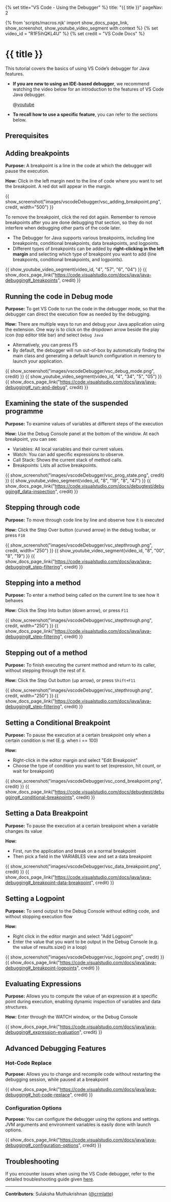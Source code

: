 {% set title="VS Code - Using the Debugger" %}
<frontmatter>
title: "{{ title }}"
pageNav: 2
</frontmatter>


{% from 'scripts/macros.njk' import show_docs_page_link, show_screenshot, show_youtube_video_segment with context %}
{% set video_id = "R1F5ihQKL4U" %}
{% set credit = "VS Code Docs" %}

<!-- ========================================================================== -->

<include src="../common/common-fragments.md#wip-warning" />

# {{ title }}

This tutorial covers the basics of using VS Code’s debugger for Java features. 

* **If you are new to using an IDE-based debugger**, we recommend watching the video below for an introduction to the features of VS Code Java debugger. 

  <panel header=":fab-youtube: Debugging Java in VS Code" peek >

  @[youtube](R1F5ihQKL4U)

  </panel>

* **To recall how to use a specific feature**, you can refer to the sections below.

## Prerequisites

<include src="vscCreatingNewJavaProject.md#vsc-java-prereq" />

<!-- ========================================================================== -->
<div id="vscode-debugger-adding-breakpoints">

## Adding breakpoints

**Purpose:** A breakpoint is a line in the code at which the debugger will pause the execution.

**How:** Click in the left margin next to the line of code where you want to set the breakpoint. A red dot will appear in the margin.

{{ show_screenshot("images/vscodeDebugger/vsc_adding_breakpoint.png", credit, width="500") }}
<p/>

<box type="tip" seamless>
To remove the breakpoint, click the red dot again. Remember to remove breakpoints after you are done debugging that section, so they do not interfere when debugging other parts of the code later.
</box>

* The Debugger for Java supports various breakpoints, including line breakpoints, conditional breakpoints, data breakpoints, and logpoints.
* Different types of breakpoints can be added by **right-clicking in the left margin** and selecting which type of breakpoint you want to add (line breakpoints, conditional breakpoints, and logpoints).

{{ show_youtube_video_segment(video_id, "4", "57", "6", "04") }}
{{ show_docs_page_link("https://code.visualstudio.com/docs/java/java-debugging#_breakpoints", credit) }}
</div>
<!-- ========================================================================== -->

<div id="vscode-debugger-mode">

## Running the code in Debug mode

**Purpose:** To get VS Code to run the code in the debugger mode, so that the debugger can direct the execution flow as needed by the debugging.

**How:** There are multiple ways to run and debug your Java application using the extension. One way is to click on the dropdown arrow beside the play icon (top editor title bar) and select `Debug Java`
* Alternatively, you can press F5
* By default, the debugger will run out-of-box by automatically finding the main class and generating a default launch configuration in memory to launch your application.

{{ show_screenshot("images/vscodeDebugger/vsc_debug_mode.png", credit) }}
{{ show_youtube_video_segment(video_id, "4", "34", "5", "05") }}
{{ show_docs_page_link("https://code.visualstudio.com/docs/java/java-debugging#_run-and-debug", credit) }}
</div>
<!-- ========================================================================== -->
<div id="vscode-programe-state">

## Examining the state of the suspended programme

**Purpose:** To examine values of variables at different steps of the execution

**How:** Use the Debug Console panel at the bottom of the window. 
At each breakpoint, you can see:
* Variables: All local variables and their current values.
* Watch: You can add specific expressions to observe.
* Call Stack: Shows the current stack of method calls.
* Breakpoints: Lists all active breakpoints.

{{ show_screenshot("images/vscodeDebugger/vsc_prog_state.png", credit) }}
{{ show_youtube_video_segment(video_id, "8", "19", "8", "47") }}
{{ show_docs_page_link("https://code.visualstudio.com/docs/debugtest/debugging#_data-inspection", credit) }}
</div>
<!-- ========================================================================== -->
<div id="vscode-stepping-through-code">

## Stepping through code

**Purpose:** To move through code line by line and observe how it is executed

**How:** Click the Step Over button (curved arrow) in the debug toolbar, or press `F10`

{{ show_screenshot("images/vscodeDebugger/vsc_stepthrough.png", credit, width="250") }}
{{ show_youtube_video_segment(video_id, "8", "00", "8", "19") }}
{{ show_docs_page_link("https://code.visualstudio.com/docs/java/java-debugging#_step-filtering", credit) }}
</div>
<!-- ========================================================================== -->
<div id="vscode-stepping-into-code">

## Stepping into a method

**Purpose:** To enter a method being called on the current line to see how it behaves

**How:** Click the Step Into button (down arrow), or press `F11`

{{ show_screenshot("images/vscodeDebugger/vsc_stepthrough.png", credit, width="250") }}
{{ show_docs_page_link("https://code.visualstudio.com/docs/java/java-debugging#_step-filtering", credit) }}
</div>
<!-- ========================================================================== -->
<div id="vscode-stepping-out-of-code">

## Stepping out of a method

**Purpose:** To finish executing the current method and return to its caller, without stepping through the rest of it. 

**How:** Click the Step Out button (up arrow), or press `Shift+F11`

{{ show_screenshot("images/vscodeDebugger/vsc_stepthrough.png", credit, width="250") }}
{{ show_docs_page_link("https://code.visualstudio.com/docs/java/java-debugging#_step-filtering", credit) }}
</div>
<!-- ========================================================================== -->
<div id="vscode-conditional-breakpoint">

## Setting a Conditional Breakpoint

**Purpose:** To pause the execution at a certain breakpoint only when a certain condition is met (E.g. when i == 100)

**How:** 
* Right-click in the editor margin and select "Edit Breakpoint"
* Choose the type of condition you want to set (expression, hit count, or wait for breakpoint)

{{ show_screenshot("images/vscodeDebugger/vsc_cond_breakpoint.png", credit) }}
{{ show_docs_page_link("https://code.visualstudio.com/docs/debugtest/debugging#_conditional-breakpoints", credit) }}
</div>
<!-- ========================================================================== -->
<div id="vscode-data-breakpoint">

## Setting a Data Breakpoint

**Purpose:** To pause the execution at a certain breakpoint when a variable changes its value

**How:** 
* First, run the application and break on a normal breakpoint
* Then pick a field in the VARIABLES view and set a data breakpoint

{{ show_screenshot("images/vscodeDebugger/vsc_data_breakpoint.png", credit) }}
{{ show_docs_page_link("https://code.visualstudio.com/docs/java/java-debugging#_breakpoint-data-breakpoint", credit) }}
</div>
<!-- ========================================================================== -->
<div id="vscode-logpoint">

## Setting a Logpoint

**Purpose:** To send output to the Debug Console without editing code, and without stopping execution flow

**How:** 
* Right click in the editor margin and select "Add Logpoint" 
* Enter the value that you want to be output in the Debug Console (e.g. the value of results.size() in a loop)

{{ show_screenshot("images/vscodeDebugger/vsc_logpoint.png", credit) }}
{{ show_docs_page_link("https://code.visualstudio.com/docs/java/java-debugging#_breakpoint-logpoints", credit) }}
</div>
<!-- ========================================================================== -->
<div id="vscode-evaluate-expression">

## Evaluating Expressions

**Purpose:** Allows you to compute the value of an expression at a specific point during execution, enabling dynamic inspection of variables and data structures.

**How:** Enter through the WATCH window, or the Debug Console

{{ show_docs_page_link("https://code.visualstudio.com/docs/java/java-debugging#_expression-evaluation", credit) }}
</div>
<!-- ========================================================================== -->
<div id="vscode-advanced-features">

## Advanced Debugging Features

### Hot-Code Replace

**Purpose:** Allows you to change and recompile code without restarting the debugging session, while paused at a breakpoint

{{ show_docs_page_link("https://code.visualstudio.com/docs/java/java-debugging#_hot-code-replace", credit) }}

### Configuration Options

**Purpose:** You can configure the debugger using the options and settings. JVM arguments and environment variables is easily done with launch options.

{{ show_docs_page_link("https://code.visualstudio.com/docs/java/java-debugging#_configuration-options", credit) }}

<!-- ========================================================================== -->

## Troubleshooting

If you encounter issues when using the VS Code debugger, refer to the detailed troubleshooting guide given [here](https://github.com/microsoft/vscode-java-debug/blob/main/Troubleshooting.md).


</div>
<!-- ========================================================================== -->

---

**Contributors**: Sulaksha Muthukrishnan ([@crmlatte](https://github.com/crmlatte))
